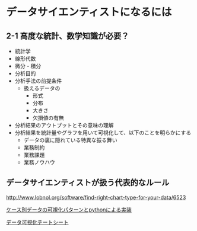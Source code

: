 # データサイエンティストになるには

## 2-1 高度な統計、数学知識が必要？

- 統計学
- 線形代数
- 微分・積分
- 分析目的
- 分析手法の前提条件
  - 扱えるデータの
    - 形式
    - 分布
    - 大きさ
    - 欠損値の有無
- 分析結果のアウトプットとその意味の理解
- 分析結果を統計量やグラフを用いて可視化して、以下のことを明らかにする
  - データの裏に隠れている特異な振る舞い
  - 業務制約
  - 業務課題
  - 業務ノウハウ

## データサイエンティストが扱う代表的なルール

<http://www.lobnol.org/software/find-right-chart-type-for-your-data/6523>

[ケース別データの可視化パターンとpythonによる実装](https://qiita.com/HiromuMasuda0228/items/3fe750a6ccb64e2f3d44)

[データ可視化チートシート](https://qiita.com/m_mizutani/items/26971c29fa990617a935)
